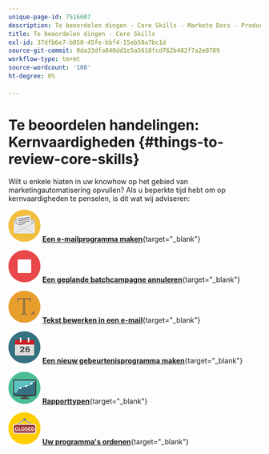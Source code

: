 ```yaml
---
unique-page-id: 7516607
description: Te beoordelen dingen - Core Skills - Marketo Docs - Productdocumentatie
title: Te beoordelen dingen - Core Skills
exl-id: 37dfb6e7-b850-45fe-bbf4-15eb58a7bc1d
source-git-commit: 0da33dfa840dd1e5a5618fcd762b482f7a2e0789
workflow-type: tm+mt
source-wordcount: '108'
ht-degree: 0%

---
```


# Te beoordelen handelingen: Kernvaardigheden {#things-to-review-core-skills}

Wilt u enkele hiaten in uw knowhow op het gebied van marketingautomatisering opvullen? Als u beperkte tijd hebt om op kernvaardigheden te penselen, is dit wat wij adviseren:

![Een e-mailprogramma maken](assets/office-28.png) [**Een e-mailprogramma maken**](/help/marketo/product-docs/email-marketing/email-programs/creating-an-email-program/create-an-email-program.md){target=&quot;_blank&quot;}

![Een geplande batchcampagne annuleren](assets/multimedia-27.png) [**Een geplande batchcampagne annuleren**](/help/marketo/product-docs/core-marketo-concepts/smart-campaigns/using-smart-campaigns/cancel-a-scheduled-batch-campaign-run.md){target=&quot;_blank&quot;}

![Tekst bewerken in een e-mail](assets/graphic-design-tools-34.png) [**Tekst bewerken in een e-mail**](/help/marketo/product-docs/email-marketing/general/email-editor-2/edit-elements-in-an-email.md){target=&quot;_blank&quot;}

![Een nieuw gebeurtenisprogramma maken](assets/seo-57.png) [**Een nieuw gebeurtenisprogramma maken**](/help/marketo/product-docs/demand-generation/events/understanding-events/create-a-new-event-program.md){target=&quot;_blank&quot;}

![Rapporttypen](assets/seo-04.png) [**Rapporttypen**](/help/marketo/product-docs/reporting/basic-reporting/report-types/report-type-overview.md){target=&quot;_blank&quot;}

![Uw programma&#39;s ordenen](assets/shopping-09.png) [**Uw programma&#39;s ordenen**](/help/marketo/product-docs/core-marketo-concepts/programs/working-with-programs/best-practice-how-to-organize-your-programs.md){target=&quot;_blank&quot;}
